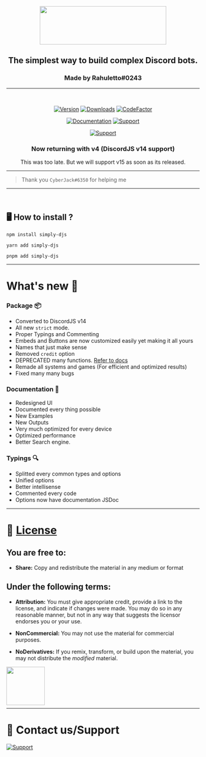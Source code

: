 <div class="heading" align="center">
  
  <img src="https://github.com/Rahuletto/simply-djs/assets/71836991/cfd6dd4d-7dd2-4998-96f7-0cae86c25492" width="330" height="100"></img>

  <h2>The simplest way to build complex Discord bots.</h2>
  <h3>Made by Rahuletto#0243</h3>

</div>

---

<br>

<div class="badges" align="center">

[![Version](https://img.shields.io/npm/v/simply-djs.svg?style=for-the-badge)](https://www.npmjs.com/package/simply-djs)
[![Downloads](https://img.shields.io/npm/dt/simply-djs?style=for-the-badge)](https://www.npmjs.com/package/simply-djs)
[![CodeFactor](https://www.codefactor.io/repository/github/rahuletto/simply-djs/badge/v4.x.x?style=for-the-badge)](https://www.codefactor.io/repository/github/rahuletto/simply-djs/overview/v4.x.x)

[![Documentation](https://img.shields.io/badge/SimplyDJS-Documentation-406dbc?style=for-the-badge)](https://simplyd.js.org)
[![Support](https://img.shields.io/badge/Discord-Support-5865F2?style=for-the-badge&logo=discord)](https://discord.gg/3JzDV9T5Fn)

[![Support](https://invidget.switchblade.xyz/3JzDV9T5Fn)](https://discord.gg/3JzDV9T5Fn)

</div>

<div align="center">
  <h3>Now returning with v4 (DiscordJS v14 support)</h3>
  This was too late. But we will support v15 as soon as its released.
</div>

---

> Thank you `CyberJack#6350` for helping me

---

<br>

## 🖥️ <b>How to install ?</b>

```
npm install simply-djs
```

```
yarn add simply-djs
```

```
pnpm add simply-djs
```

---

# What's new 🎁

### Package 📦

- Converted to DiscordJS v14
- All new `strict` mode.
- Proper Typings and Commenting
- Embeds and Buttons are now customized easily yet making it all yours
- Names that just make sense
- Removed `credit` option
- DEPRECATED many functions. [Refer to docs](https://simplyd.js.org/docs/deprecated/renames/)
- Remade all systems and games (For efficient and optimized results)
- Fixed many many bugs

### Documentation 📖

- Redesigned UI
- Documented every thing possible
- New Examples
- New Outputs
- Very much optimized for every device
- Optimized performance
- Better Search engine.

### Typings 🔍

- Splitted every common types and options
- Unified options
- Better intellisense
- Commented every code
- Options now have documentation JSDoc

---

# 📄 [License](https://creativecommons.org/licenses/by-nc-nd/4.0/)

## You are free to:

- **Share:** Copy and redistribute the material in any medium or format

## Under the following terms:

- **Attribution:** You must give appropriate credit, provide a link to the license, and indicate if changes were made. You may do so in any reasonable manner, but not in any way that suggests the licensor endorses you or your use.

- **NonCommercial:** You may not use the material for commercial purposes.

- **NoDerivatives:** If you remix, transform, or build upon the material, you may not distribute the _modified_ material.

<img style="margin-bottom:-6px; width: 100px" src="https://mirrors.creativecommons.org/presskit/logos/cc.logo.large.png">

---

# 👥 Contact us/Support

[![Support](https://invidget.switchblade.xyz/3JzDV9T5Fn)](https://discord.gg/3JzDV9T5Fn)
